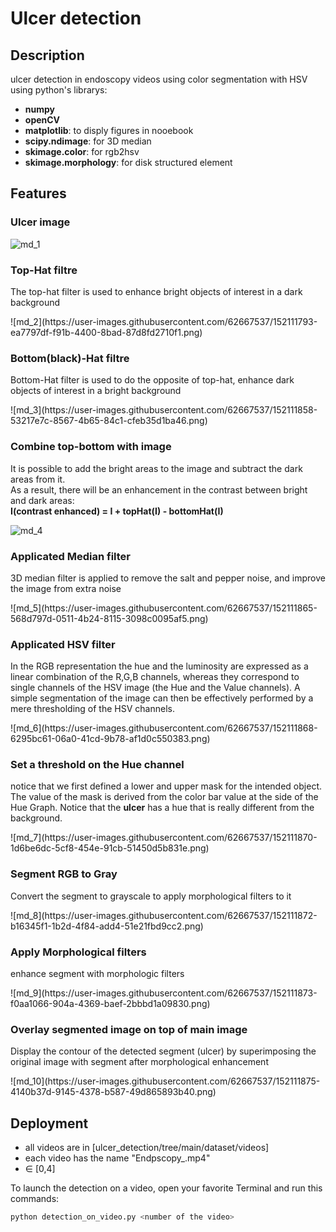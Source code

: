 # Ulcer detection
## Description
ulcer detection in endoscopy videos using color segmentation with HSV
using python's librarys:
-   **numpy**
-   **openCV**
-   **matplotlib**: to disply figures in nooebook
-   **scipy.ndimage**: for 3D median
-   **skimage.color**: for rgb2hsv
-   **skimage.morphology**: for disk structured element

## Features
### Ulcer image
![md_1](https://user-images.githubusercontent.com/62667537/152111578-fc7bc70f-0179-4572-89c1-2ca7bf37c956.png)

<h3>Top-Hat filtre</h3>
<p>The top-hat filter is used to enhance bright objects of interest in a dark background</p>
![md_2](https://user-images.githubusercontent.com/62667537/152111793-ea7797df-f91b-4400-8bad-87d8fd2710f1.png)

<h3>Bottom(black)-Hat filtre</h3>
<p>Bottom-Hat filter is used to do the opposite of top-hat, enhance dark objects of interest in a bright background</p>
![md_3](https://user-images.githubusercontent.com/62667537/152111858-53217e7c-8567-4b65-84c1-cfeb35d1ba46.png)


<h3>Combine top-bottom with image</h3>
<p>
    It is possible to add the bright areas to the image and subtract the dark areas from it. <br>As a result, there will be an enhancement in the contrast between bright and dark areas: <br>
    <strong>  I(contrast enhanced) = I + topHat(I) - bottomHat(I) </strong> 
</p>

![md_4](https://user-images.githubusercontent.com/62667537/152111862-5d54d5fa-0281-4dad-9b35-be7a667ac808.png)

<h3>Applicated Median filter</h3>
<p>
    3D median filter is applied to remove the salt and pepper noise, and improve the image from extra noise
</p>
![md_5](https://user-images.githubusercontent.com/62667537/152111865-568d797d-0511-4b24-8115-3098c0095af5.png)

<h3>Applicated HSV filter</h3>
<p>
    In the RGB representation the hue and the luminosity are expressed as a linear combination of the R,G,B channels, whereas they correspond to single channels of the HSV image (the Hue and the Value channels). A simple segmentation of the image can then be effectively performed by a mere thresholding of the HSV channels.
</p>
![md_6](https://user-images.githubusercontent.com/62667537/152111868-6295bc61-06a0-41cd-9b78-af1d0c550383.png)

<h3>Set a threshold on the Hue channel</h3>
<p>notice that we first defined a lower and upper mask for the intended object. The value of the mask is derived from the color bar value at the side of the Hue Graph. Notice that the <strong>ulcer</strong> has a hue that is really different from the background.</p>
![md_7](https://user-images.githubusercontent.com/62667537/152111870-1d6be6dc-5cf8-454e-91cb-51450d5b831e.png)

<h3>Segment RGB to Gray</h3>
<p>Convert the segment to grayscale to apply morphological filters to it</p>
![md_8](https://user-images.githubusercontent.com/62667537/152111872-b16345f1-1b2d-4f84-add4-51e21fbd9cc2.png)

<h3>Apply Morphological filters</h3>
<p>enhance segment with morphologic filters</p>
![md_9](https://user-images.githubusercontent.com/62667537/152111873-f0aa1066-904a-4369-baef-2bbbd1a09830.png)

<h3>Overlay segmented image on top of main image</h3>
<p>Display the contour of the detected segment (ulcer) by superimposing the original image with segment after morphological enhancement</p>
![md_10](https://user-images.githubusercontent.com/62667537/152111875-4140b37d-9145-4378-b587-49d865893b40.png)


## Deployment
-   all videos are in [ulcer_detection/tree/main/dataset/videos]
-   each video has the name "Endpscopy_<number of the video>.mp4"
-   <number of the video> ∈ [0,4]

To launch the detection on a video, open your favorite Terminal and run this commands:
```sh
python detection_on_video.py <number of the video>
```


